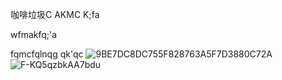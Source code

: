 咖啡垃圾C
AKMC K;fa

wfmakfq;'a

fqmcfqlnqg
qk'qc
![9BE7DC8DC755F828763A5F7D3880C72A](https://github.com/shadowgarden1314/issueblog/assets/131418013/1b95f84c-086c-4907-871a-b49892b360c4)
![F-KQ5qzbkAA7bdu](https://github.com/shadowgarden1314/issueblog/assets/131418013/5d7ddc02-33dc-4fd6-b507-15cab7c64ed8)
